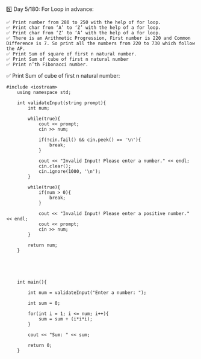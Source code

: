 5️⃣ Day 5/180: For Loop in advance:

    ✅ Print number from 280 to 250 with the help of for loop.
    ✅ Print char from ‘A’ to ‘Z’ with the help of a for loop.
    ✅ Print char from ‘Z’ to ‘A’ with the help of a for loop.
    ✅ There is an Arithmetic Progression, First number is 220 and Common Difference is 7. So print all the numbers from 220 to 730 which follow the AP.
    ✅ Print Sum of square of first n natural number.
    ✅ Print Sum of cube of first n natural number
    ✅ Print n’th Fibonacci number.


✅ Print Sum of cube of first n natural number:

    #include <iostream>
        using namespace std;

        int validateInput(string prompt){
            int num;

            while(true){
                cout << prompt;
                cin >> num;

                if(!cin.fail() && cin.peek() == '\n'){
                    break;
                }

                cout << "Invalid Input! Please enter a number." << endl;
                cin.clear();
                cin.ignore(1000, '\n');
            }

            while(true){
                if(num > 0){
                    break;
                }

                cout << "Invalid Input! Please enter a positive number." << endl;
                cout << prompt;
                cin >> num;
            }

            return num;
        }



    

        int main(){

            int num = validateInput("Enter a number: ");

            int sum = 0;

            for(int i = 1; i <= num; i++){
                sum = sum + (i*i*i);
            }

            cout << "Sum: " << sum;

            return 0;
        }
